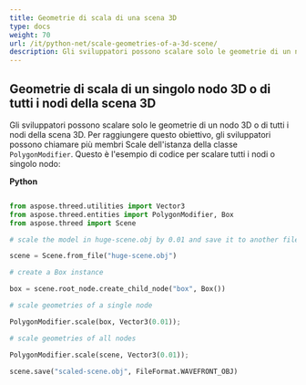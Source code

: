 ```yaml
---
title: Geometrie di scala di una scena 3D
type: docs
weight: 70
url: /it/python-net/scale-geometries-of-a-3d-scene/
description: Gli sviluppatori possono scalare solo le geometrie di un nodo 3D o di tutti i nodi della scena 3D. Per raggiungere questo obiettivo, gli sviluppatori possono chiamare più membri Scale dell'istanza della classe PolygonModifier.
---
```

##  **Geometrie di scala di un singolo nodo 3D o di tutti i nodi della scena 3D**
Gli sviluppatori possono scalare solo le geometrie di un nodo 3D o di tutti i nodi della scena 3D. Per raggiungere questo obiettivo, gli sviluppatori possono chiamare più membri Scale dell'istanza della classe `PolygonModifier`. Questo è l'esempio di codice per scalare tutti i nodi o singolo nodo:



**Python**

```py

from aspose.threed.utilities import Vector3
from aspose.threed.entities import PolygonModifier, Box
from aspose.threed import Scene

# scale the model in huge-scene.obj by 0.01 and save it to another file:

scene = Scene.from_file("huge-scene.obj")

# create a Box instance

box = scene.root_node.create_child_node("box", Box())

# scale geometries of a single node

PolygonModifier.scale(box, Vector3(0.01));

# scale geometries of all nodes

PolygonModifier.scale(scene, Vector3(0.01));

scene.save("scaled-scene.obj", FileFormat.WAVEFRONT_OBJ)

```
